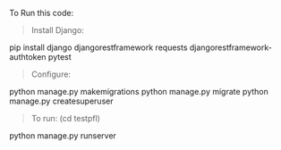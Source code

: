 To Run this code:

> Install Django:

pip install django djangorestframework requests djangorestframework-authtoken pytest

> Configure:

python manage.py makemigrations
python manage.py migrate
python manage.py createsuperuser

> To run: (cd testpfl)

python manage.py runserver

